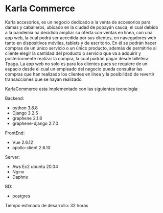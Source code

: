 # Karla Commerce
Karla accesorios, es un negocio dedicado a la venta de accesorios para damas y caballeros, ubicado en la ciudad de popayán cauca, el cual debido a la pandemia ha decidido ampliar su oferta con ventas en línea, con una app web, la cual podrá ser accedida por sus clientes, en navegadores web  tanto en dispositivos móviles, tablets y de escritorio. En él se podrán hacer compras de un único servicio o un único producto, además de permitirle al cliente elegir la cantidad del producto o servicio que va a adquirir y posteriormente  realizar la compra, la cual podrán pagar desde billetera Tpaga.  La app web no solo es para los clientes pues se requiere de un espacio desde el cual un empleado del negocio pueda consultar las compras que han realizado los clientes en línea y la posibilidad de revertir transacciones que se hayan realizado.

KarlaCommerce esta implementado con las siguientes tecnología:

Backend:
  - python 3.8.8
  - Django 3.2.5
  - graphene 2.1.8
  - graphene-django 2.7.0
 
FrontEnd:
  - Vue 2.6.12
  - apollo-client 2.6.10
  
Server:
  - Aws Ec2 ubuntu 20.04
  - Nginx
  - Daphne

BD:
  - postgres
  
 Tiempo estimado de desarrollo: 32 horas


